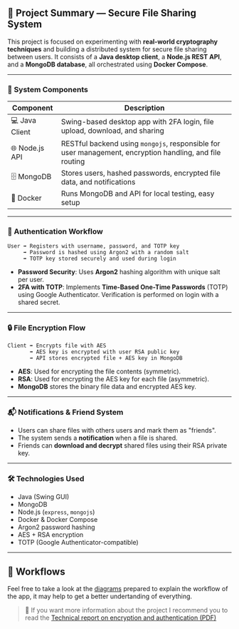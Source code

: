 
## 🔐 Project Summary — Secure File Sharing System

This project is focused on experimenting with **real-world cryptography techniques** and building a distributed system for secure file sharing between users. It consists of a **Java desktop client**, a **Node.js REST API**, and a **MongoDB database**, all orchestrated using **Docker Compose**.

---

### 🧩 System Components

| Component     | Description |
|---------------|-------------|
| 💻 Java Client | Swing-based desktop app with 2FA login, file upload, download, and sharing |
| 🌐 Node.js API | RESTful backend using `mongojs`, responsible for user management, encryption handling, and file routing |
| 🗄️ MongoDB      | Stores users, hashed passwords, encrypted file data, and notifications |
| 🐳 Docker       | Runs MongoDB and API for local testing, easy setup |

---

### 🔁 Authentication Workflow

```text
User ➡️ Registers with username, password, and TOTP key
     ➡️ Password is hashed using Argon2 with a random salt
     ➡️ TOTP key stored securely and used during login
````

* **Password Security**: Uses **Argon2** hashing algorithm with unique salt per user.
* **2FA with TOTP**: Implements **Time-Based One-Time Passwords** (TOTP) using Google Authenticator. Verification is performed on login with a shared secret.

---

### 🔒 File Encryption Flow

```text
Client ➡️ Encrypts file with AES
       ➡️ AES key is encrypted with user RSA public key
       ➡️ API stores encrypted file + AES key in MongoDB
```

* **AES**: Used for encrypting the file contents (symmetric).
* **RSA**: Used for encrypting the AES key for each file (asymmetric).
* **MongoDB** stores the binary file data and encrypted AES key.

---

### 📬 Notifications & Friend System

* Users can share files with others users and mark them as "friends".
* The system sends a **notification** when a file is shared.
* Friends can **download and decrypt** shared files using their RSA private key.

---

### 🛠 Technologies Used

* Java (Swing GUI)
* MongoDB
* Node.js (`express`, `mongojs`)
* Docker & Docker Compose
* Argon2 password hashing
* AES + RSA encryption
* TOTP (Google Authenticator-compatible)

---

## 🌊 Workflows

Feel free to take a look at the [diagrams](./workflows.md) prepared to explain the workflow of the app, it may help to get a better undertanding of everything.

> 📘 If you want more information about the project I recommend you to read the [Technical report on encryption and authentication (PDF)](./docs/cryptography-report.pdf)
